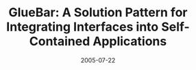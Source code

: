 ---
abstract: ''
authors:
- Thomas Költringer
- Karin Kappel
- Thomas Grechenig
date: '2005-07-22'
featured: false
links:
- name: Publik
  url: https://publik.tuwien.ac.at/showentry.php?ID=139690&lang=2
publication: 'Vortrag: International Conference on Human-Computer Interaction, Las
  Vegas, Nevada; 22.07.2005 - 27.07.2005; in: "roceedings of the 2005 Conference On
  Human Factors In Computing Systems", Mira Digital Publishing, (2005), ISBN: 0-8058-5807-5;
  Paper-Nr. 715, 8 S'
publication_types:
- '1'
publishDate: '2005-07-22'
title: 'GlueBar: A Solution Pattern for Integrating Interfaces into Self-Contained
  Applications'
url_pdf: ''
---
